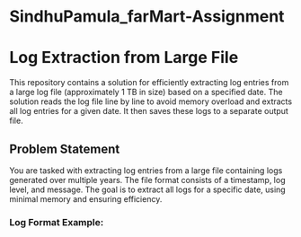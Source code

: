 # SindhuPamula_farMart-Assignment
# Log Extraction from Large File

This repository contains a solution for efficiently extracting log entries from a large log file (approximately 1 TB in size) based on a specified date. The solution reads the log file line by line to avoid memory overload and extracts all log entries for a given date. It then saves these logs to a separate output file.

## Problem Statement

You are tasked with extracting log entries from a large file containing logs generated over multiple years. The file format consists of a timestamp, log level, and message. The goal is to extract all logs for a specific date, using minimal memory and ensuring efficiency.

### Log Format Example:

